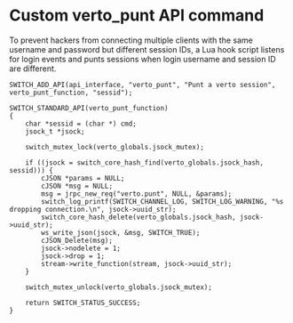 # Custom verto_punt API command

To prevent hackers
from connecting multiple clients
with the same username and password
but different session IDs,
a Lua hook script
listens for login events
and punts sessions
when login username and session ID
are different.

```
SWITCH_ADD_API(api_interface, "verto_punt", "Punt a verto session", verto_punt_function, "sessid");

SWITCH_STANDARD_API(verto_punt_function)
{
	char *sessid = (char *) cmd;
	jsock_t *jsock;

	switch_mutex_lock(verto_globals.jsock_mutex);

	if ((jsock = switch_core_hash_find(verto_globals.jsock_hash, sessid))) {
		cJSON *params = NULL;
		cJSON *msg = NULL;
		msg = jrpc_new_req("verto.punt", NULL, &params);
		switch_log_printf(SWITCH_CHANNEL_LOG, SWITCH_LOG_WARNING, "%s dropping connection.\n", jsock->uuid_str);
		switch_core_hash_delete(verto_globals.jsock_hash, jsock->uuid_str);
		ws_write_json(jsock, &msg, SWITCH_TRUE);
		cJSON_Delete(msg);
		jsock->nodelete = 1;
		jsock->drop = 1;
		stream->write_function(stream, jsock->uuid_str);
	}

	switch_mutex_unlock(verto_globals.jsock_mutex);

	return SWITCH_STATUS_SUCCESS;
}
```
